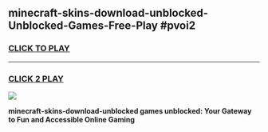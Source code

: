 
## minecraft-skins-download-unblocked-Unblocked-Games-Free-Play #pvoi2
<h3>
<a href="https://us.freeplayer.one?title=minecraft-skins-download-unblocked&ref=9M">CLICK TO PLAY</a></h3>
<hr>

<h3>
<a href="https://us.freeplayer.one?title=minecraft-skins-download-unblocked&ref=9M">CLICK 2 PLAY</a>
  
</h3>

<a href="https://us.freeplayer.one?title=minecraft-skins-download-unblocked&ref=9M"><img src="https://clearcache.store/games.png"></a>


**minecraft-skins-download-unblocked games unblocked: Your Gateway to Fun and Accessible Online Gaming**
